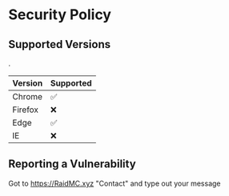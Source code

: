 # Security Policy

## Supported Versions
.

| Version | Supported          |
| ------- | ------------------ |
| Chrome  | :white_check_mark: |
| Firefox | :x:                |
| Edge    | :white_check_mark: |
| IE      | :x:                |

## Reporting a Vulnerability

Got to https://RaidMC.xyz "Contact" and type out your message
